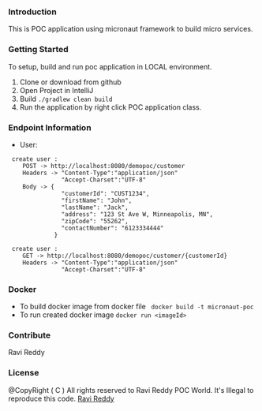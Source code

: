 ### Introduction 
This is POC application using micronaut framework to build micro services.

### Getting Started
To setup, build and run poc application in LOCAL environment. 
1.	Clone or download from github
2.	Open Project in IntelliJ
3.	Build ``` ./gradlew clean build ```
4.	Run the application by right click  POC application class.

### Endpoint Information
- User:
```
 create user : 
    POST -> http://localhost:8080/demopoc/customer
    Headers -> "Content-Type":"application/json"
               "Accept-Charset":"UTF-8"
    Body -> {
               "customerId": "CUST1234",
               "firstName": "John",
               "lastName": "Jack",
               "address": "123 St Ave W, Minneapolis, MN",
               "zipCode": "55262",
               "contactNumber": "6123334444"
             }

```
```
 create user : 
    GET -> http://localhost:8080/demopoc/customer/{customerId}
    Headers -> "Content-Type":"application/json"
               "Accept-Charset":"UTF-8"
```

### Docker
 - To build docker image from docker file
   ``` docker build -t micronaut-poc```
 - To run created docker image  ``` docker run <imageId> ```
 
 
### Contribute
Ravi Reddy 

### License
@CopyRight ( C ) All rights reserved to Ravi Reddy POC World. It's Illegal to reproduce this code.
[Ravi Reddy](https://www.linkedin.com/in/ravireddy55447/)